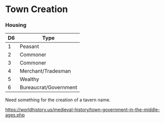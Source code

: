 # Town Creation

### Housing
| D6 | Type|
|---|---|
| 1 | Peasant |
| 2 | Commoner |
| 3 | Commoner |
| 4 | Merchant/Tradesman |
| 5 | Wealthy |
| 6 | Bureaucrat/Government |		


Need something for the creation of a tavern name. 


https://worldhistory.us/medieval-history/town-government-in-the-middle-ages.php

